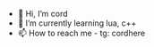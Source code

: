 - 👋 Hi, I’m cord
- 🌱 I’m currently learning lua, с++
- 📫 How to reach me - tg: cordhere

<!---
GovnocodedByCord/GovnocodedByCord is a ✨ special ✨ repository because its `README.md` (this file) appears on your GitHub profile.
You can click the Preview link to take a look at your changes.
--->
